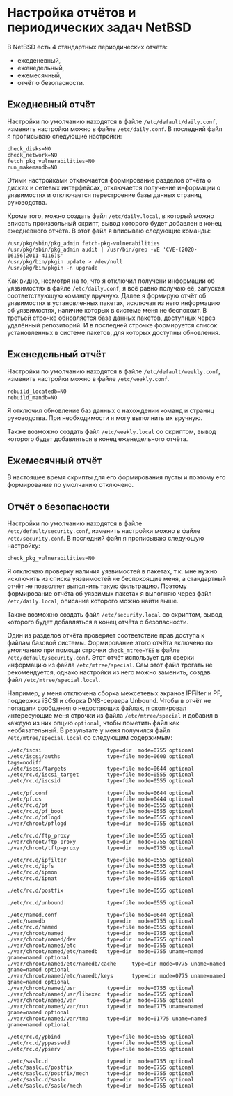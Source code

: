 Настройка отчётов и периодических задач NetBSD
==============================================

В NetBSD есть 4 стандартных периодических отчёта:

* ежеденевный,
* еженедельный,
* ежемесячный,
* отчёт о безопасности.

Ежедневный отчёт
----------------

Настройки по умолчанию находятся в файле `/etc/default/daily.conf`, изменить настройки можно в файле `/etc/daily.conf`. В последний файл я прописываю следующие настройки:

    check_disks=NO
    check_network=NO
    fetch_pkg_vulnerabilities=NO
    run_makemandb=NO

Этими настройками отключается формирование разделов отчёта о дисках и сетевых интерфейсах, отключается получение информации о уязвимостях и отключается перестроение базы данных страниц руководства.

Кроме того, можно создать файл `/etc/daily.local`, в который можно вписать произвольный скрипт, вывод которого будет добавлен в конец ежедневного отчёта. В этот файл я вписываю следующие команды:

    /usr/pkg/sbin/pkg_admin fetch-pkg-vulnerabilities
    /usr/pkg/sbin/pkg_admin audit | /usr/bin/grep -vE 'CVE-(2020-16156|2011-4116)$'
    /usr/pkg/bin/pkgin update > /dev/null
    /usr/pkg/bin/pkgin -n upgrade

Как видно, несмотря на то, что я отключил получени информации об уязвимостях в файле `/etc/daily.conf`, я всё равно получаю её, запуская соответствующую команду вручную. Далее я формирую отчёт об уязвимостях в установленных пакетах, исключая из него информацию об уязвимостях, наличие которых в системе меня не беспокоит. В третьей строчке обновляется база данных пакетов, доступных через удалённый репозиторий. И в последней строчке формируется список установленных в системе пакетов, для которых доступны обновления.

Еженедельный отчёт
------------------

Настройки по умолчанию находятся в файле `/etc/default/weekly.conf`, изменить настройки можно в файле `/etc/weekly.conf`.

    rebuild_locatedb=NO
    rebuild_mandb=NO

Я отключил обновление баз данных о нахождении команд и страниц руководства. При необходимости я могу выполнить их вручную.

Также возможно создать файл `/etc/weekly.local` со скриптом, вывод которого будет добавляться в конец еженедельного отчёта.

Ежемесячный отчёт
-----------------

В настоящее время скрипты для его формирования пусты и поэтому его формирование по умолчанию отключено.

Отчёт о безопасности
--------------------

Настройки по умолчанию находятся в файле `/etc/default/security.conf`, изменить настройки можно в файле `/etc/security.conf`. В последний файл я прописываю следующую настройку:

    check_pkg_vulnerabilities=NO

Я отключаю проверку наличия уязвимостей в пакетах, т.к. мне нужно исключить из списка уязвимостей не беспокоящие меня, а стандартный отчёт не позволяет выполнить такую фильтрацию. Поэтому формирование отчёта об уязвимых пакетах я выполняю через файл `/etc/daily.local`, описание которого можно найти выше.

Также возможно создать файл `/etc/security.local` со скриптом, вывод которого будет добавляться в конец отчёта о безопасности.

Один из разделов отчёта проверяет соответствие прав доступа к файлам базовой системы. Формирование этого отчёта включено по умолчанию при помощи строчки `check_mtree=YES` в файле `/etc/default/security.conf`. Этот отчёт использует для сверки информацию из файла `/etc/mtree/special`. Сам этот файл трогать не рекомендуется, однако настройки из него можно заменить, создав файл `/etc/mtree/special.local`.

Например, у меня отключена сборка межсетевых экранов IPFilter и PF, поддержка iSCSI и сборка DNS-сервера Unbound. Чтобы в отчёт не попадали сообщения о недостающих файлах, я скопировал интересующие меня строчки из файла `/etc/mtree/special` и добавил в каждую из них опцию `optional`, чтобы пометить файл как необязательный. В результате у меня получился файл `/etc/mtree/special.local` со следующим содержимым:

    ./etc/iscsi                     type=dir  mode=0755 optional
    ./etc/iscsi/auths               type=file mode=0600 optional tags=nodiff
    ./etc/iscsi/targets             type=file mode=0644 optional
    ./etc/rc.d/iscsi_target         type=file mode=0555 optional
    ./etc/rc.d/iscsid               type=file mode=0555 optional
    
    ./etc/pf.conf                   type=file mode=0644 optional
    ./etc/pf.os                     type=file mode=0444 optional
    ./etc/rc.d/pf                   type=file mode=0555 optional
    ./etc/rc.d/pf_boot              type=file mode=0555 optional
    ./etc/rc.d/pflogd               type=file mode=0555 optional
    ./var/chroot/pflogd             type=dir  mode=0755 optional
    
    ./etc/rc.d/ftp_proxy            type=file mode=0555 optional
    ./var/chroot/ftp-proxy          type=dir  mode=0755 optional
    ./var/chroot/tftp-proxy         type=dir  mode=0755 optional
    
    ./etc/rc.d/ipfilter             type=file mode=0555 optional
    ./etc/rc.d/ipfs                 type=file mode=0555 optional
    ./etc/rc.d/ipmon                type=file mode=0555 optional
    ./etc/rc.d/ipnat                type=file mode=0555 optional
    
    ./etc/rc.d/postfix              type=file mode=0555 optional
    
    ./etc/rc.d/unbound              type=file mode=0555 optional
    
    ./etc/named.conf                type=file mode=0644 optional
    ./etc/namedb                    type=dir  mode=0755 optional
    ./etc/rc.d/named                type=file mode=0555 optional
    ./var/chroot/named              type=dir  mode=0755 optional
    ./var/chroot/named/dev          type=dir  mode=0755 optional
    ./var/chroot/named/etc          type=dir  mode=0755 optional
    ./var/chroot/named/etc/namedb   type=dir  mode=0755 uname=named gname=named optional
    ./var/chroot/named/etc/namedb/cache     type=dir mode=0775 uname=named gname=named optional
    ./var/chroot/named/etc/namedb/keys      type=dir mode=0775 uname=named gname=named optional
    ./var/chroot/named/usr          type=dir  mode=0755 optional
    ./var/chroot/named/usr/libexec  type=dir  mode=0755 optional
    ./var/chroot/named/var          type=dir  mode=0755 optional
    ./var/chroot/named/var/run      type=dir  mode=0775 uname=named gname=named optional
    ./var/chroot/named/var/tmp      type=dir  mode=01775 uname=named gname=named optional
    
    ./etc/rc.d/ypbind               type=file mode=0555 optional
    ./etc/rc.d/yppasswdd            type=file mode=0555 optional
    ./etc/rc.d/ypserv               type=file mode=0555 optional
    
    ./etc/saslc.d                   type=dir  mode=0755 optional
    ./etc/saslc.d/postfix           type=dir  mode=0755 optional
    ./etc/saslc.d/postfix/mech      type=dir  mode=0755 optional
    ./etc/saslc.d/saslc             type=dir  mode=0755 optional
    ./etc/saslc.d/saslc/mech        type=dir  mode=0755 optional
